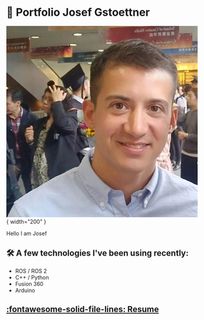 # :rocket: Portfolio Josef Gstoettner

![profile picture](/images/Profilphoto.jpg){ width="200" }

Hello I am Josef

## :hammer_and_wrench: A few technologies I've been using recently:

* ROS / ROS 2
* C++ / Python
* Fusion 360
* Arduino

## [:fontawesome-solid-file-lines: Resume](https://github.com/JosefGst/resume/blob/main/Resume_Gstoettner_J_2025.pdf)
